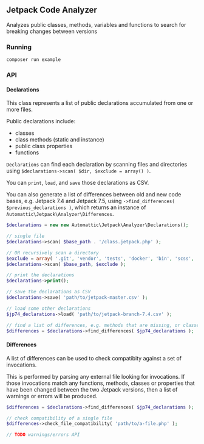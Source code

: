## Jetpack Code Analyzer

Analyzes public classes, methods, variables and functions to search for breaking changes between versions

### Running

```
composer run example
```

### API

#### Declarations

This class represents a list of public declarations accumulated from one or more files.

Public declarations include:
- classes
- class methods (static and instance)
- public class properties
- functions

`Declarations` can find each declaration by scanning files and directories using `$declarations->scan( $dir, $exclude = array() )`.

You can `print`, `load`, and `save` those declarations as CSV.

You can also generate a list of differences between old and new code bases, e.g. Jetpack 7.4 and Jetpack 7.5, using `->find_differences( $previous_declarations )`, which returns an instance of `Automattic\Jetpack\Analyzer\Differences`.

```php
$declarations = new new Automattic\Jetpack\Analyzer\Declarations();

// single file
$declarations->scan( $base_path . '/class.jetpack.php' );

// OR recursively scan a directory
$exclude = array( '.git', 'vendor', 'tests', 'docker', 'bin', 'scss', 'images', 'docs', 'languages', 'node_modules' );
$declarations->scan( $base_path, $exclude );

// print the declarations
$declarations->print();

// save the declarations as CSV
$declarations->save( 'path/to/jetpack-master.csv' );

// load some other declarations
$jp74_declarations->load( 'path/to/jetpack-branch-7.4.csv' );

// find a list of differences, e.g. methods that are missing, or classes that have moved to a different relative path
$differences = $declarations->find_differences( $jp74_declarations );
```

#### Differences

A list of differences can be used to check compatibity against a set of invocations.

This is performed by parsing any external file looking for invocations. If those invocations match any functions, methods, classes or properties that have been changed between the two Jetpack versions, then a list of warnings or errors will be produced.

```php
$differences = $declarations->find_differences( $jp74_declarations );

// check compatibility of a single file
$differences->check_file_compatibility( 'path/to/a-file.php' );

// TODO warnings/errors API
```